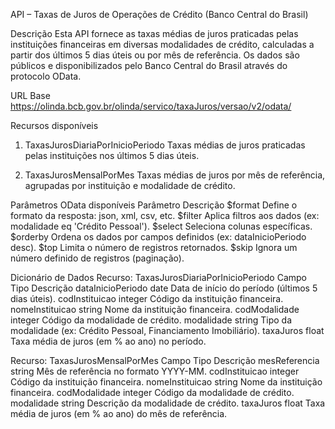 API – Taxas de Juros de Operações de Crédito (Banco Central do Brasil)

Descrição
Esta API fornece as taxas médias de juros praticadas pelas instituições financeiras em diversas modalidades de crédito, calculadas a partir dos últimos 5 dias úteis ou por mês de referência. Os dados são públicos e disponibilizados pelo Banco Central do Brasil através do protocolo OData.

URL Base
https://olinda.bcb.gov.br/olinda/servico/taxaJuros/versao/v2/odata/

Recursos disponíveis
1. TaxasJurosDiariaPorInicioPeriodo
Taxas médias de juros praticadas pelas instituições nos últimos 5 dias úteis.

2. TaxasJurosMensalPorMes
Taxas médias de juros por mês de referência, agrupadas por instituição e modalidade de crédito.

Parâmetros OData disponíveis
Parâmetro	Descrição
$format	Define o formato da resposta: json, xml, csv, etc.
$filter	Aplica filtros aos dados (ex: modalidade eq 'Crédito Pessoal').
$select	Seleciona colunas específicas.
$orderby	Ordena os dados por campos definidos (ex: dataInicioPeriodo desc).
$top	Limita o número de registros retornados.
$skip	Ignora um número definido de registros (paginação).

Dicionário de Dados
Recurso: TaxasJurosDiariaPorInicioPeriodo
Campo	Tipo	Descrição
dataInicioPeriodo	date	Data de início do período (últimos 5 dias úteis).
codInstituicao	integer	Código da instituição financeira.
nomeInstituicao	string	Nome da instituição financeira.
codModalidade	integer	Código da modalidade de crédito.
modalidade	string	Tipo da modalidade (ex: Crédito Pessoal, Financiamento Imobiliário).
taxaJuros	float	Taxa média de juros (em % ao ano) no período.

Recurso: TaxasJurosMensalPorMes
Campo	Tipo	Descrição
mesReferencia	string	Mês de referência no formato YYYY-MM.
codInstituicao	integer	Código da instituição financeira.
nomeInstituicao	string	Nome da instituição financeira.
codModalidade	integer	Código da modalidade de crédito.
modalidade	string	Descrição da modalidade de crédito.
taxaJuros	float	Taxa média de juros (em % ao ano) do mês de referência.
